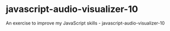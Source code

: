 # javascript-audio-visualizer-10
An exercise to improve my JavaScript skills - javascript-audio-visualizer-10
